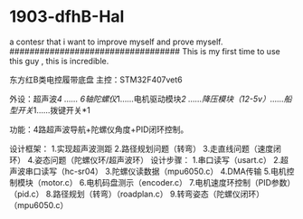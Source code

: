 # 1903-dfhB-Hal
a contesr that i want to improve myself and prove myself.
##################################
This is my first time to use this guy , this is incredible.



东方红B类电控履带底盘
主控：STM32F407vet6

外设：超声波*4  …… 6轴陀螺仪*1……电机驱动模块*2
……降压模块（12-5v）……船型开关*1……拨键开关*1

功能：4路超声波导航+陀螺仪角度+PID闭环控制。

  设计框架：
1.实现超声波测距
2.路径规划问题（转弯）
3.走直线问题（速度闭环）
4.姿态问题（陀螺仪环/超声波环）
  设计步骤：
1.串口读写（usart.c）
2.超声波串口读写（hc-sr04）
3.陀螺仪读数据（mpu6050.c）
4.DMA传输
5.电机控制模块（motor.c）
6.电机码盘测示（encoder.c）
7.电机速度环控制（PID参数）（pid.c）
8.路径规划（转弯）（roadplan.c）
9.转弯姿态（陀螺仪闭环）（mpu6050.c）





